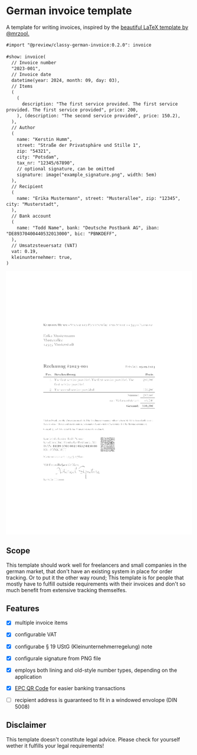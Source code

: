 # German invoice template

A template for writing invoices, inspired by the [beautiful LaTeX template by @mrzool.](https://github.com/mrzool/invoice-boilerplate/)

```typ
#import "@preview/classy-german-invoice:0.2.0": invoice

#show: invoice(
  // Invoice number
  "2023-001",
  // Invoice date
  datetime(year: 2024, month: 09, day: 03),
  // Items
  (
    (
      description: "The first service provided. The first service provided. The first service provided", price: 200,
    ), (description: "The second service provided", price: 150.2),
  ),
  // Author
  (
    name: "Kerstin Humm",
    street: "Straße der Privatsphäre und Stille 1",
    zip: "54321",
    city: "Potsdam",
    tax_nr: "12345/67890",
    // optional signature, can be omitted
    signature: image("example_signature.png", width: 5em)
  ),
  // Recipient
  (
    name: "Erika Mustermann", street: "Musterallee", zip: "12345", city: "Musterstadt",
  ),
  // Bank account
  (
    name: "Todd Name", bank: "Deutsche Postbank AG", iban: "DE89370400440532013000", bic: "PBNKDEFF",
  ),
  // Umsatzsteuersatz (VAT)
  vat: 0.19,
  kleinunternehmer: true,
)
```

![](thumbnail.png)



## Scope

This template should work well for freelancers and small companies in the german market, that don't have an existing system in place for order tracking. Or to put it the other way round; This template is for people that mostly have to fulfill outside requirements with their invoices and don't so much benefit from extensive tracking themselfes.


## Features

- [X] multiple invoice items
- [X] configurable VAT
- [X] configurabe § 19 UStG (Kleinunternehmerregelung) note
- [X] configurale signature from PNG file
- [X] employs both lining and old-style number types, depending on the application
- [X] [EPC QR Code](https://en.wikipedia.org/wiki/EPC_QR_code) for easier banking transactions
- [ ] recipient address is guaranteed to fit in a windowed envolope (DIN 5008)


## Disclaimer

This template doesn't constitute legal advice. Please check for yourself wether it fulfills your legal requirements!
